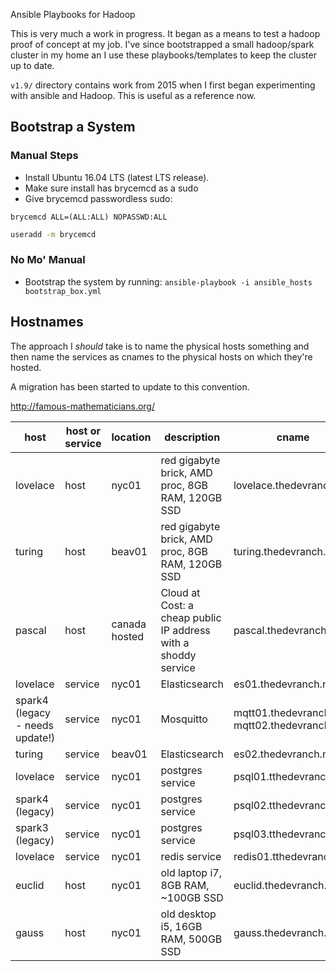 Ansible Playbooks for Hadoop

This is very much a work in progress. It began as a means to test a hadoop proof
of concept at my job. I've since bootstrapped a small hadoop/spark
cluster in my home an  I use these playbooks/templates to keep the
cluster up to date.

`v1.9/` directory contains work from 2015 when I first began
experimenting with ansible and Hadoop. This is useful as a reference
now.

## Bootstrap a System

### Manual Steps

* Install Ubuntu 16.04 LTS (latest LTS release).
* Make sure install has brycemcd as a sudo
* Give brycemcd passwordless sudo:

`brycemcd ALL=(ALL:ALL) NOPASSWD:ALL`

```bash
useradd -m brycemcd
```
### No Mo' Manual

* Bootstrap the system by running: `ansible-playbook -i ansible_hosts bootstrap_box.yml`


## Hostnames

The approach I _should_ take is to name the physical hosts something and
then name the services as cnames to the physical hosts on which they're hosted.

A migration has been started to update to this convention.

http://famous-mathematicians.org/

|host|host or service|location|description|cname|
|----|---------------|--------|-----------|-----|
|lovelace|host|nyc01|red gigabyte brick, AMD proc, 8GB RAM, 120GB SSD|lovelace.thedevranch.net|
|turing|host|beav01|red gigabyte brick, AMD proc, 8GB RAM, 120GB SSD |turing.thedevranch.net|
|pascal|host|canada hosted|Cloud at Cost: a cheap public IP address with a shoddy service|pascal.thedevranch.net|
|lovelace|service|nyc01|Elasticsearch|es01.thedevranch.net|
|spark4 (legacy - needs update!)|service|nyc01|Mosquitto|mqtt01.thedevranch.net mqtt02.thedevranch.net|
|turing|service|beav01|Elasticsearch|es02.thedevranch.net|
|lovelace|service|nyc01|postgres service|psql01.tthedevranch.net|
|spark4 (legacy)|service|nyc01|postgres service|psql02.tthedevranch.net|
|spark3 (legacy)|service|nyc01|postgres service|psql03.tthedevranch.net|
|lovelace|service|nyc01|redis service|redis01.tthedevranch.net|
|euclid|host|nyc01|old laptop i7, 8GB RAM, ~100GB SSD|euclid.thedevranch.net|
|gauss|host|nyc01|old desktop i5, 16GB RAM, 500GB SSD|gauss.thedevranch.net|
